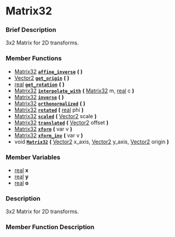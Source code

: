 #  Matrix32  

###  Brief Description  
3x2 Matrix for 2D transforms.

###  Member Functions 
  * [Matrix32](class_matrix32)  **[`affine_inverse`](#affine_inverse)**  **(** **)**
  * [Vector2](class_vector2)  **[`get_origin`](#get_origin)**  **(** **)**
  * [real](class_real)  **[`get_rotation`](#get_rotation)**  **(** **)**
  * [Matrix32](class_matrix32)  **[`interpolate_with`](#interpolate_with)**  **(** [Matrix32](class_matrix32) m, [real](class_real) c  **)**
  * [Matrix32](class_matrix32)  **[`inverse`](#inverse)**  **(** **)**
  * [Matrix32](class_matrix32)  **[`orthonormalized`](#orthonormalized)**  **(** **)**
  * [Matrix32](class_matrix32)  **[`rotated`](#rotated)**  **(** [real](class_real) phi  **)**
  * [Matrix32](class_matrix32)  **[`scaled`](#scaled)**  **(** [Vector2](class_vector2) scale  **)**
  * [Matrix32](class_matrix32)  **[`translated`](#translated)**  **(** [Vector2](class_vector2) offset  **)**
  * [Matrix32](class_matrix32)  **[`xform`](#xform)**  **(** var v  **)**
  * [Matrix32](class_matrix32)  **[`xform_inv`](#xform_inv)**  **(** var v  **)**
  * void  **[`Matrix32`](#Matrix32)**  **(** [Vector2](class_vector2) x_axis, [Vector2](class_vector2) y_axis, [Vector2](class_vector2) origin  **)**

###  Member Variables  
  * [real](class_real) **x**
  * [real](class_real) **y**
  * [real](class_real) **o**

###  Description  
3x2 Matrix for 2D transforms.

###  Member Function Description  
